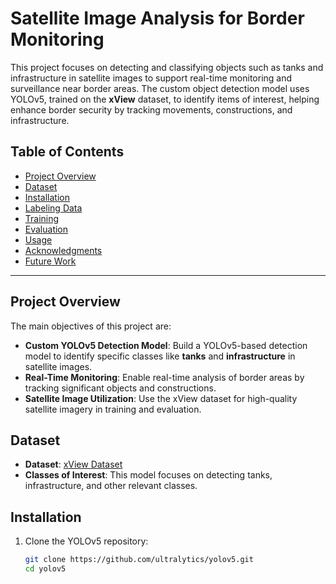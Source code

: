 # Satellite Image Analysis for Border Monitoring

This project focuses on detecting and classifying objects such as tanks and infrastructure in satellite images to support real-time monitoring and surveillance near border areas. The custom object detection model uses YOLOv5, trained on the **xView** dataset, to identify items of interest, helping enhance border security by tracking movements, constructions, and infrastructure.

## Table of Contents
- [Project Overview](#project-overview)
- [Dataset](#dataset)
- [Installation](#installation)
- [Labeling Data](#labeling-data)
- [Training](#training)
- [Evaluation](#evaluation)
- [Usage](#usage)
- [Acknowledgments](#acknowledgments)
- [Future Work](#future-work)

---

## Project Overview
The main objectives of this project are:
- **Custom YOLOv5 Detection Model**: Build a YOLOv5-based detection model to identify specific classes like **tanks** and **infrastructure** in satellite images.
- **Real-Time Monitoring**: Enable real-time analysis of border areas by tracking significant objects and constructions.
- **Satellite Image Utilization**: Use the xView dataset for high-quality satellite imagery in training and evaluation.

## Dataset
- **Dataset**: [xView Dataset](https://xviewdataset.org)
- **Classes of Interest**: This model focuses on detecting tanks, infrastructure, and other relevant classes.

## Installation
1. Clone the YOLOv5 repository:
   ```bash
   git clone https://github.com/ultralytics/yolov5.git
   cd yolov5
